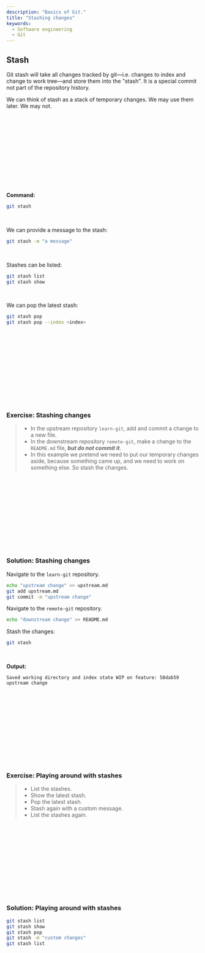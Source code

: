 ```yaml
---
description: "Basics of Git."
title: "Stashing changes"
keywords:
  - Software engineering
  - Git
---
```


## Stash

Git stash will take all changes tracked by git—i.e. changes to index and change to work tree—and store them into the "stash". It is a special commit not part of the repository history.

We can think of stash as a stack of temporary changes. We may use them later. We may not.

</br>
</br>
</br>
</br>
</br>
</br>
</br>
</br>
</br>
</br>
</br>

**Command:**

```bash
git stash
```

</br>

We can provide a message to the stash:

```bash
git stash -m "a message"
```

</br>

Stashes can be listed:

```bash
git stash list
git stash show
```

</br>

We can pop the latest stash:

```bash
git stash pop
git stash pop --index <index>
```

</br>
</br>
</br>
</br>
</br>
</br>
</br>
</br>
</br>
</br>
</br>

### Exercise: Stashing changes

> * In the upstream repository `learn-git`, add and commit a change to a new file.
> * In the downstream repository `remote-git`, make a change to the `README.md` file, ***but do not commit it***.
> * In this example we pretend we need to put our temporary changes aside, because something came up, and we need to work on something else. So stash the changes.

</br>
</br>
</br>
</br>
</br>
</br>
</br>
</br>
</br>
</br>
</br>

### Solution: Stashing changes

Navigate to the `learn-git` repository.

```bash
echo "upstream change" >> upstream.md
git add upstream.md
git commit -m "upstream change"
```

Navigate to the `remote-git` repository.

```bash
echo "downstream change" >> README.md
```

Stash the changes:

```bash
git stash
```

</br>

**Output:**

```plaintext
Saved working directory and index state WIP on feature: 58dab59 upstream change
```

</br>
</br>
</br>
</br>
</br>
</br>
</br>
</br>
</br>
</br>
</br>

### Exercise: Playing around with stashes

> * List the stashes.
> * Show the latest stash.
> * Pop the latest stash.
> * Stash again with a custom message.
> * List the stashes again.

</br>
</br>
</br>
</br>
</br>
</br>
</br>
</br>
</br>
</br>
</br>

### Solution: Playing around with stashes

```bash
git stash list
git stash show
git stash pop
git stash -m "custom changes"
git stash list
```

</br>
</br>
